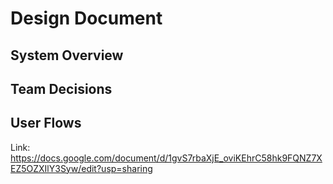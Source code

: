# Design Document

## System Overview

## Team Decisions

## User Flows

Link: https://docs.google.com/document/d/1gvS7rbaXjE_oviKEhrC58hk9FQNZ7XEZ5OZXIlY3Syw/edit?usp=sharing
